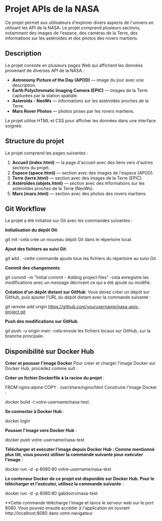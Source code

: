 # Projet APIs de la NASA

Ce projet permet aux utilisateurs d'explorer divers aspects de l'univers en utilisant les API de la NASA. Le projet comprend plusieurs sections, notamment des images de l'espace, des caméras de la Terre, des informations sur les astéroïdes et des photos des rovers martiens.

## Description

Le projet consiste en plusieurs pages Web qui affichent les données provenant de diverses API de la NASA :

- **Astronomy Picture of the Day (APOD)** — image du jour avec une description.
- **Earth Polychromatic Imaging Camera (EPIC)** — images de la Terre capturées par la station spatiale.
- **Asteroids - NeoWs** — informations sur les astéroïdes proches de la Terre.
- **Mars Rover Photos** — photos prises par les rovers martiens.

Le projet utilise HTML et CSS pour afficher les données dans une interface soignée.

## Structure du projet

Le projet comprend les pages suivantes :

1. **Accueil (index.html)** — la page d'accueil avec des liens vers d'autres sections du projet.
2. **Espace (space.html)** — section avec des images de l'espace (APOD).
3. **Terre (terre.html)** — section avec des images de la Terre (EPIC).
4. **Astéroïdes (objets.html)** — section avec des informations sur les astéroïdes proches de la Terre (NeoWs).
5. **Mars (mars.html)** — section avec des photos des rovers martiens.


## Git Workflow
Le projet a été initialisé sur Git avec les commandes suivantes :

**Initialisation du dépôt Git**:

git init -cela crée un nouveau dépôt Git dans le répertoire local.

**Ajout des fichiers au suivi Git**:

git add . -cette commande ajoute tous les fichiers du répertoire au suivi Git.

**Commit des changements**:

git commit -m "Initial commit - Adding project files" -cela enregistre les modifications avec un message décrivant ce qui a été ajouté ou modifié.

**Création d'un dépôt distant sur GitHub**: 
Vous devez créer un dépôt sur GitHub, puis ajouter l'URL du dépôt distant avec la commande suivante :

git remote add origin https://github.com/yourusername/nasa-apis-project.git 

**Push des modifications sur GitHub**:

git push -u origin main -cela envoie les fichiers locaux sur GitHub, sur la branche principale.

## Disponibilité sur Docker Hub

**Créer et pousser l'image Docker**
Pour créer et charger l'image Docker sur Docker Hub, procédez comme suit :

**Créer un fichier Dockerfile à la racine du projet** :

FROM nginx:alpine
COPY . /usr/share/nginx/html
Construire l'image Docker :

docker build -t votre-username/nasa-test .

**Se connecter à Docker Hub** :

docker login

**Pousser l'image vers Docker Hub** :

docker push votre-username/nasa-test

**Télécharger et exécuter l'image depuis Docker Hub : Comme mentionné plus tôt, vous pouvez utiliser la commande suivante pour exécuter l'image** :

docker run -d -p 8080:80 votre-username/nasa-test

**Le conteneur Docker de ce projet est disponible sur Docker Hub. Pour le télécharger et l'exécuter, utilisez la commande suivante** :

docker run -d -p 8080:80 gabitovrv/nasa-test

**Cette commande télécharge l'image et lance le serveur web sur le port 8080. Vous pouvez ensuite accéder à l'application en ouvrant http://localhost:8080 dans votre navigateur.


